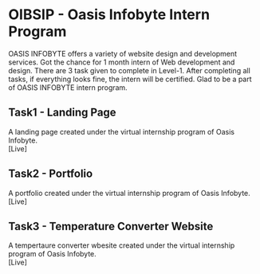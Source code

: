 # OIBSIP - Oasis Infobyte Intern Program
OASIS INFOBYTE offers a variety of website design and development services. Got the chance for 1 month intern of Web development and design.
There are 3 task given to complete in Level-1. After completing all tasks, if everything looks fine, the intern will be certified. 
Glad to be a part of OASIS INFOBYTE intern program.


## Task1 - Landing Page
A landing page created under the virtual internship program of Oasis Infobyte. <br>
[Live]

## Task2 - Portfolio
A portfolio created under the virtual internship program of Oasis Infobyte. <br>
[Live]

## Task3 - Temperature Converter Website
A tempertaure converter wbesite created under the virtual internship program of Oasis Infobyte. <br>
[Live]
